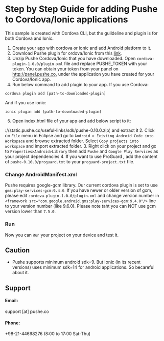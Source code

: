 # Step by Step Guide for adding Pushe to Cordova/Ionic applications
This sample is created with Cordova CLI, but the guildeline and plugin is for both Cordova and Ionic.

1. Create your app with cordova or ionic and add Android platform to it.
2. Download Pushe plugin for ordova/Ionic from this [link](http://static.pushe.co/1-0-0/cordova-plugin-1.0.0.zip).
3. Unzip Pushe Cordova/Ionic that you have downloaded. Open `cordova-plugin-1.0.0/plugin.xml` file and replace PUSHE_TOKEN with your token. You can obtain your token from your panel on http://panel.pushe.co, under the application you have created for your Cordova/Ionic app.
4. Run below command to add plugin to your app. If you use Cordova:

`cordova plugin add [path-to-downloaded-plugin]`

And if you use ionic:

`ionic plugin add [path-to-downloaded-plugin]`

5. Open index.html file of your app and add below script to it:

<script type="text/javascript">
document.addEventListener("deviceready", deviceReady, true);
function deviceReady() {
window.pushe.initialize(); //This call is mandatory if you want to use Pushe
}
</script>

://static.pushe.co/useful-links/sdk/pushe-0.10.0.zip) and extract it
2. Click on `File` menu in Eclipse and go to `Android > Existing Android Code into Workspace` and browse extracted folder. Select `Copy projects into workspace` and import extracted folder.
3. Right click on your project and go to `Properties>Android>Library` then add `Pushe` and `Google Play Services` as your project dependencies
4. If you want to use ProGuard , add the content of `pushe-0.10.0/proguard.txt` to your `proguard-project.txt` file.

### Change AndroidManifest.xml

Pushe requires google-gcm library. Our current cordova plugin is set to use `gms:play-services-gcm:9.4.0`. If you have newer or older version of gcm, please edit `cordova-plugin-1.0.0/plugin.xml` and change version number in `<framework src="com.google.android.gms:play-services-gcm:9.4.0"/>` line to your version number (like 9.6.0). Please note taht you can NOT use gcm version lower than `7.5.0`.

### Run
Now you can `Run` your project on your device and test it.


## Caution
- Pushe supports minimum android sdk=9. But Ionic (in its recent versions) uses minimum sdk=14 for android applications. So becareful about it.

## Support 
#### Email:
support [at] pushe.co
#### Phone:
+98-21-44668276 (8:00 to 17:00 Sat-Thu)
